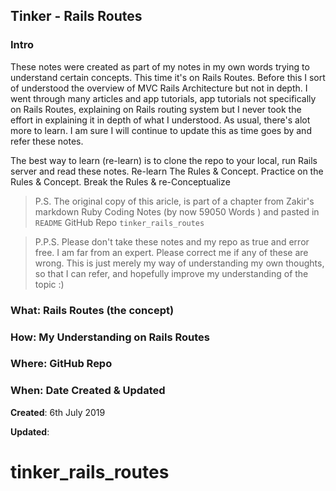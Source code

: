 ## Tinker - Rails Routes

### Intro

These notes were created as part of my notes in my own words trying to understand certain concepts. This time it's on Rails Routes. Before this I sort of understood the overview of MVC Rails Architecture but not in depth. I went through many articles and app tutorials, app tutorials not specifically on Rails Routes, explaining on Rails routing system but I never took the effort in explaining it in depth of what I understood. As usual, there's alot more to learn. I am sure I will continue to update this as time goes by and refer these notes. 

The best way to learn (re-learn) is to clone the repo to your local, run Rails server and read these notes. Re-learn The Rules & Concept. Practice on the Rules & Concept. Break the Rules & re-Conceptualize



> P.S. The original copy of this aricle, is part of a chapter from Zakir's markdown Ruby Coding Notes (by now 59050 Words ) and pasted in `README` GitHub Repo `tinker_rails_routes`



> P.P.S. Please don't take these notes and my repo as true and error free. I am far from an expert. Please correct me if any of these are wrong. This is just merely my way of understanding my own thoughts, so that I can refer, and hopefully improve my understanding of the topic :)

### What: Rails Routes (the concept)



### How: My Understanding on Rails Routes

### Where: GitHub Repo



### When: Date Created & Updated

**Created**:  6th July 2019

**Updated**: 
# tinker_rails_routes
